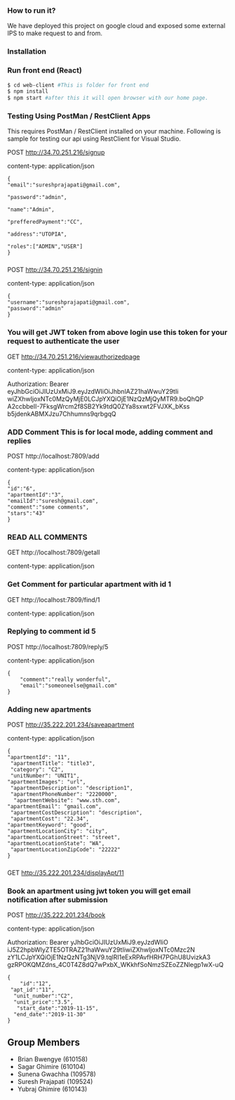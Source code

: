 ### How to run it?
We have deployed this project on google cloud and exposed some external IPS to make request to and from.
### Installation

### Run front end (React)
```sh
$ cd web-client #This is folder for front end
$ npm install
$ npm start #after this it will open browser with our home page.
```


### Testing Using PostMan / RestClient Apps
This requires PostMan / RestClient installed on your machine.
Following is sample for testing our api using RestClient for Visual Studio.



POST http://34.70.251.216/signup

content-type: application/json



    {
    "email":"sureshprajapati@gmail.com",

    "password":"admin",

    "name":"Admin",

    "prefferedPayment":"CC",

    "address":"UTOPIA",

    "roles":["ADMIN","USER"]
    }





###

POST http://34.70.251.216/signin

content-type: application/json


	{
	"username":"sureshprajapati@gmail.com",
    "password":"admin"
	}

### You will get JWT token from above login use this token for your request to authenticate the user

GET http://34.70.251.216/viewauthorizedpage

content-type: application/json

Authorization: Bearer eyJhbGciOiJIUzUxMiJ9.eyJzdWIiOiJhbnlAZ21haWwuY29tIi
wiZXhwIjoxNTc0MzQyMjE0LCJpYXQiOjE1NzQzMjQyMTR9.boQhQP
A2ccbbeII-7FksgWrcm2f8SB2Yk9tdQ0ZYa8sxwt2FVJXK_bKss
b5jdenkABMXJzu7Chhumns9qrbgqQ


### ADD Comment   This is for local mode, adding comment and replies

POST http://localhost:7809/add

content-type: application/json

	{
  	"id":"6",
  	"apartmentId":"3",
  	"emailId":"suresh@gmail.com",
  	"comment":"some comments",
  	"stars":"43"
	}

### READ ALL COMMENTS

GET http://localhost:7809/getall

content-type: application/json



### Get Comment for particular apartment with id 1

GET http://localhost:7809/find/1

content-type: application/json


### Replying to comment id 5

POST http://localhost:7809/reply/5

content-type: application/json


	{
    	"comment":"really wonderful",
    	"email":"someoneelse@gmail.com"
	}

### Adding new apartments


POST http://35.222.201.234/saveapartment

content-type: application/json


	{
  	"apartmentId": "11",
 	 "apartmentTitle": "title3",
 	 "category": "C2",
 	 "unitNumber": "UNIT1",
  	"apartmentImages": "url",
 	 "apartmentDescription": "description1",
 	 "apartmentPhoneNumber": "2220000",
	  "apartmentWebsite": "www.sth.com",
 	"apartmentEmail": "gmail.com",
 	 "apartmentCostDescription": "description",
 	 "apartmentCost": "22.34",
  	"apartmentKeyword": "good",
  	"apartmentLocationCity": "city",
  	"apartmentLocationStreet": "street",
  	"apartmentLocationState": "WA",
 	 "apartmentLocationZipCode": "22222"
	}
###

GET http://35.222.201.234/displayApt/11



### Book an apartment using jwt token you will get email notification after submission

POST  http://35.222.201.234/book

content-type: application/json

Authorization: Bearer yJhbGciOiJIUzUxMiJ9.eyJzdWIiO
iJ5Z2hpbWlyZTE5OTRAZ21haWwuY29tIiwiZXhwIjoxNTc0Mzc2N
zY1LCJpYXQiOjE1NzQzNTg3NjV9.tqlRI1eExRPAvfHRH7PGhU8UvizkA3
gzRPOKQMZdns_4C0T4Z8dQ7wPxbX_WKkhfSoNmzSZEoZZNlegp1wX-uQ

	{
    	"id":"12",
   	 "apt_id":"11",
  	  "unit_number":"C2",
  	  "unit_price":"3.5",
 	   "start_date":"2019-11-15",
  	  "end_date":"2019-11-30"
	}


Group Members
----------------------------
- Brian Bwengye (610158)
- Sagar Ghimire (610104)
- Sunena Gwachha (109578)
- Suresh Prajapati (109524)
- Yubraj Ghimire (610143)


